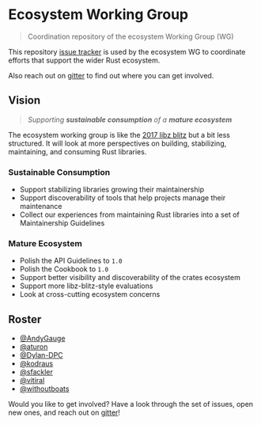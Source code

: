 # Ecosystem Working Group

> Coordination repository of the ecosystem Working Group (WG)

This repository [issue tracker] is used by the ecosystem WG to coordinate efforts that support the wider Rust ecosystem.

Also reach out on [gitter] to find out where you can get involved.

## Vision

> _Supporting **sustainable consumption** of a **mature ecosystem**_

The ecosystem working group is like the [2017 libz blitz] but a bit less structured. It will look at more perspectives on building, stabilizing, maintaining, and consuming Rust libraries.

### Sustainable Consumption

- Support stabilizing libraries growing their maintainership
- Support discoverability of tools that help projects manage their maintenance
- Collect our experiences from maintaining Rust libraries into a set of Maintainership Guidelines

### Mature Ecosystem

- Polish the API Guidelines to `1.0`
- Polish the Cookbook to `1.0`
- Support better visibility and discoverability of the crates ecosystem
- Support more libz-blitz-style evaluations
- Look at cross-cutting ecosystem concerns

## Roster

- [@AndyGauge](https://github.com/AndyGauge)
- [@aturon](https://github.com/aturon)
- [@Dylan-DPC](https://github.com/Dylan-DPC)
- [@kodraus](https://github.com/kodraus)
- [@sfackler](https://github.com/sfackler)
- [@vitiral](https://github.com/vitiral)
- [@withoutboats](https://github.com/withoutboats)

Would you like to get involved? Have a look through the set of issues, open new ones, and reach out on [gitter]!

[2017 libz blitz]: https://blog.rust-lang.org/2017/05/05/libz-blitz.html
[issue tracker]: https://github.com/rust-lang-nursery/ecosystem-wg/issues
[gitter]: https://gitter.im/rust-lang/WG-ecosystem
